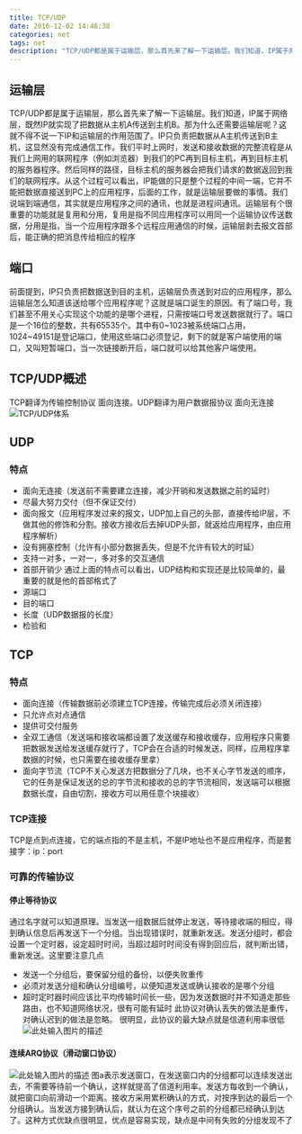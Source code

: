 ```yaml
---
title: TCP/UDP
date: 2016-12-02 14:46:38
categories: net
tags: net
description: "TCP/UDP都是属于运输层，那么首先来了解一下运输层。我们知道，IP属于网络层，既然IP就实现了把数据从主机A传送到主机B。那为什么还需要运输层呢？这就不得不说一下IP和运输层的作用范围了。IP只负责把数据从A主机传送到B主机，这显然没有完成通信工作"
---
```

## 运输层
TCP/UDP都是属于运输层，那么首先来了解一下运输层。我们知道，IP属于网络层，既然IP就实现了把数据从主机A传送到主机B。那为什么还需要运输层呢？这就不得不说一下IP和运输层的作用范围了。IP只负责把数据从A主机传送到B主机，这显然没有完成通信工作。我们平时上网时，发送和接收数据的完整流程是从我们上网用的联网程序（例如浏览器）到我们的PC再到目标主机，再到目标主机的服务器程序。然后同样的路径，目标主机的服务器会把我们请求的数据返回到我们的联网程序。从这个过程可以看出，IP能做的只是整个过程的中间一端，它并不能把数据直接送到PC上的应用程序，后面的工作，就是运输层要做的事情。我们说端到端通信，其实就是应用程序之间的通讯，也就是进程间通讯。运输层有个很重要的功能就是复用和分用，复用是指不同应用程序可以用同一个运输协议传送数据，分用是指，当一个应用程序跟多个远程应用通信的时候，运输层剥去报文首部后，能正确的把消息传给相应的程序
## 端口
前面提到，IP只负责把数据送到目的主机，运输层负责送到对应的应用程序，那么运输层怎么知道该送给哪个应用程序呢？这就是端口诞生的原因。有了端口号，我们甚至不用关心实现这个功能的是哪个进程，只需按端口号发送数据就行了。端口是一个16位的整数，共有65535个。其中有0~1023被系统端口占用，1024~49151是登记端口，使用这些端口必须登记，剩下的就是客户端使用的端口，又叫短暂端口，当一次链接断开后，端口就可以给其他客户端使用。
## TCP/UDP概述
TCP翻译为传输控制协议 面向连接。UDP翻译为用户数据报协议 面向无连接
![TCP/UDP体系][1]
## UDP
### 特点
* 面向无连接（发送前不需要建立连接，减少开销和发送数据之前的延时）
* 尽最大努力交付（但不保证交付）
* 面向报文（应用程序发过来的报文，UDP加上自己的头部，直接传给IP层，不做其他的修饰和分割。接收方接收后去掉UDP头部，就返给应用程序，由应用程序解析）
* 没有拥塞控制（允许有小部分数据丢失，但是不允许有较大的时延）
* 支持一对多，一对一，多对多的交互通信
* 首部开销少
通过上面的特点可以看出，UDP结构和实现还是比较简单的，最重要的就是他的首部格式了
* 源端口
* 目的端口
* 长度（UDP数据报的长度）
* 检验和
## TCP
### 特点
* 面向连接（传输数据前必须建立TCP连接，传输完成后必须关闭连接）
* 只允许点对点通信
* 提供可交付服务
* 全双工通信（发送端和接收端都设置了发送缓存和接收缓存，应用程序只需要把数据发送给发送缓存就行了，TCP会在合适的时候发送，同样，应用程序拿数据的时候，也只需要在接收缓存里拿）
* 面向字节流（TCP不关心发送方把数据分了几块，也不关心字节发送的顺序，它的任务是保证发送的总的字节流和接收的总的字节流相同，发送端可以根据数据长度，自由切割，接收方可以用任意个块接收）
### TCP连接
TCP是点到点连接，它的端点指的不是主机，不是IP地址也不是应用程序，而是套接字：ip：port
### 可靠的传输协议
#### 停止等待协议
通过名字就可以知道原理。当发送一组数据后就停止发送，等待接收端的相应，得到确认信息后再发送下一个分组。当出现错误时，就重新发送。发送分组时，都会设置一个定时器，设定超时时间，当超过超时时间没有得到回应后，就判断出错，重新发送。这里要注意几点
* 发送一个分组后，要保留分组的备份，以便失败重传
* 必须对发送分组和确认分组编号，以便知道发送或确认接收的是哪个分组
* 超时定时器时间应该比平均传输时间长一些，因为发送数据时并不知道走那些路由，也不知道网络状况，很有可能有延时
此协议对确认丢失的做法是重传，对确认迟到的做法是忽略。
很明显，此协议的最大缺点就是信道利用率很低
![此处输入图片的描述][2]
#### 连续ARQ协议（滑动窗口协议）
![此处输入图片的描述][3]
图a表示发送窗口，在发送窗口内的分组都可以连续发送出去，不需要等待前一个确认，这样就提高了信道利用率。发送方每收到一个确认，就把窗口向前滑动一个距离。接收方采用累积确认的方式，对按序到达的最后一个分组确认。当发送方接到确认后，就认为在这个序号之前的分组都已经确认到达了。这种方式优缺点很明显，优点是容易实现，缺点是中间有失败的分组发现不了


  [1]: http://ofy9dm2ii.bkt.clouddn.com/image/article/tcpudp1.png
  [2]: http://ofy9dm2ii.bkt.clouddn.com/image/article/tcpudp2.png
  [3]: http://ofy9dm2ii.bkt.clouddn.com/image/article/tcpudp3.png